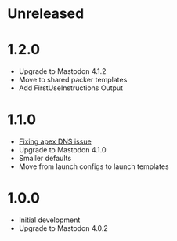 # Unreleased

# 1.2.0

* Upgrade to Mastodon 4.1.2
* Move to shared packer templates
* Add FirstUseInstructions Output

# 1.1.0

* [Fixing apex DNS issue](https://github.com/ordinaryexperts/aws-marketplace-oe-patterns-cdk-common/issues/5)
* Upgrade to Mastodon 4.1.0
* Smaller defaults
* Move from launch configs to launch templates

# 1.0.0

* Initial development
* Upgrade to Mastodon 4.0.2
